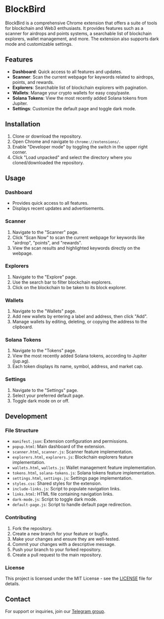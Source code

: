 # BlockBird

BlockBird is a comprehensive Chrome extension that offers a suite of tools for blockchain and Web3 enthusiasts. It provides features such as a scanner for airdrops and points systems, a searchable list of blockchain explorers, wallet management, and more. The extension also supports dark mode and customizable settings.

## Features

- **Dashboard**: Quick access to all features and updates.
- **Scanner**: Scan the current webpage for keywords related to airdrops, points, and rewards.
- **Explorers**: Searchable list of blockchain explorers with pagination.
- **Wallets**: Manage your crypto wallets for easy copy/paste.
- **Solana Tokens**: View the most recently added Solana tokens from Jupiter.
- **Settings**: Customize the default page and toggle dark mode.

## Installation

1. Clone or download the repository.
2. Open Chrome and navigate to `chrome://extensions/`.
3. Enable "Developer mode" by toggling the switch in the upper right corner.
4. Click "Load unpacked" and select the directory where you cloned/downloaded the repository.

## Usage

### Dashboard

- Provides quick access to all features.
- Displays recent updates and advertisements.

### Scanner

1. Navigate to the "Scanner" page.
2. Click "Scan Now" to scan the current webpage for keywords like "airdrop", "points", and "rewards".
3. View the scan results and highlighted keywords directly on the webpage.

### Explorers

1. Navigate to the "Explore" page.
2. Use the search bar to filter blockchain explorers.
3. Click on the blockchain to be taken to its block explorer.

### Wallets

1. Navigate to the "Wallets" page.
2. Add new wallets by entering a label and address, then click "Add".
3. Manage wallets by editing, deleting, or copying the address to the clipboard.

### Solana Tokens

1. Navigate to the "Tokens" page.
2. View the most recently added Solana tokens, according to Jupiter (jup.ag).
3. Each token displays its name, symbol, address, and market cap.

### Settings

1. Navigate to the "Settings" page.
2. Select your preferred default page.
3. Toggle dark mode on or off.

## Development

### File Structure

- `manifest.json`: Extension configuration and permissions.
- `popup.html`: Main dashboard of the extension.
- `scanner.html`, `scanner.js`: Scanner feature implementation.
- `explorers.html`, `explorers.js`: Blockchain explorers feature implementation.
- `wallets.html`, `wallets.js`: Wallet management feature implementation.
- `tokens.html`, `solana-tokens.js`: Solana tokens feature implementation.
- `settings.html`, `settings.js`: Settings page implementation.
- `styles.css`: Shared styles for the extension.
- `include-links.js`: Script to populate navigation links.
- `links.html`: HTML file containing navigation links.
- `dark-mode.js`: Script to toggle dark mode.
- `default-page.js`: Script to handle default page redirection.

### Contributing

1. Fork the repository.
2. Create a new branch for your feature or bugfix.
3. Make your changes and ensure they are well-tested.
4. Commit your changes with a descriptive message.
5. Push your branch to your forked repository.
6. Create a pull request to the main repository.

### License

This project is licensed under the MIT License - see the [LICENSE](LICENSE) file for details.

## Contact

For support or inquiries, join our [Telegram group](https://t.me/blockbirdchat).
